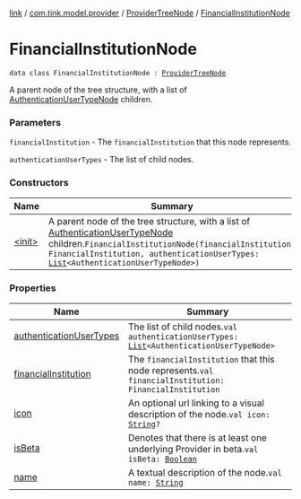 [link](../../../index.md) / [com.tink.model.provider](../../index.md) / [ProviderTreeNode](../index.md) / [FinancialInstitutionNode](./index.md)

# FinancialInstitutionNode

`data class FinancialInstitutionNode : `[`ProviderTreeNode`](../index.md)

A parent node of the tree structure, with a list of [AuthenticationUserTypeNode](../-authentication-user-type-node/index.md) children.

### Parameters

`financialInstitution` - The `financialInstitution` that this node represents.

`authenticationUserTypes` - The list of child nodes.

### Constructors

| Name | Summary |
|---|---|
| [&lt;init&gt;](-init-.md) | A parent node of the tree structure, with a list of [AuthenticationUserTypeNode](../-authentication-user-type-node/index.md) children.`FinancialInstitutionNode(financialInstitution: FinancialInstitution, authenticationUserTypes: `[`List`](https://kotlinlang.org/api/latest/jvm/stdlib/kotlin.collections/-list/index.html)`<AuthenticationUserTypeNode>)` |

### Properties

| Name | Summary |
|---|---|
| [authenticationUserTypes](authentication-user-types.md) | The list of child nodes.`val authenticationUserTypes: `[`List`](https://kotlinlang.org/api/latest/jvm/stdlib/kotlin.collections/-list/index.html)`<AuthenticationUserTypeNode>` |
| [financialInstitution](financial-institution.md) | The `financialInstitution` that this node represents.`val financialInstitution: FinancialInstitution` |
| [icon](icon.md) | An optional url linking to a visual description of the node.`val icon: `[`String`](https://kotlinlang.org/api/latest/jvm/stdlib/kotlin/-string/index.html)`?` |
| [isBeta](is-beta.md) | Denotes that there is at least one underlying Provider in beta.`val isBeta: `[`Boolean`](https://kotlinlang.org/api/latest/jvm/stdlib/kotlin/-boolean/index.html) |
| [name](name.md) | A textual description of the node.`val name: `[`String`](https://kotlinlang.org/api/latest/jvm/stdlib/kotlin/-string/index.html) |
